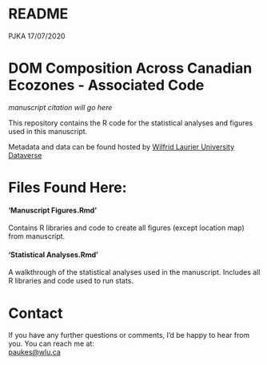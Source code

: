 README
================
PJKA
17/07/2020

# DOM Composition Across Canadian Ecozones - Associated Code

*manuscript citation will go here*

This repository contains the R code for the statistical analyses and
figures used in this manuscript.

Metadata and data can be found hosted by [Wilfrid Laurier University
Dataverse](https://dataverse.scholarsportal.info/dataset.xhtml?persistentId=doi:10.5683/SP2/ZRGXQ5)

# Files Found Here:

#### ‘Manuscript Figures.Rmd’

Contains R libraries and code to create all figures (except location
map) from manuscript.

#### ‘Statistical Analyses.Rmd’

A walkthrough of the statistical analyses used in the manuscript.
Includes all R libraries and code used to run stats.

# Contact

If you have any further questions or comments, I’d be happy to hear from
you. You can reach me at:  
<paukes@wlu.ca>
